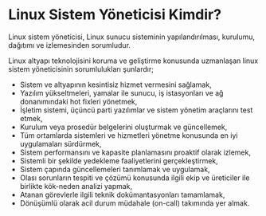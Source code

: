 # Linux Sistem Yöneticisi Kimdir?

Linux sistem yöneticisi, Linux sunucu sisteminin yapılandırılması, kurulumu, dağıtımı ve izlemesinden sorumludur.

Linux altyapı teknolojisini koruma ve geliştirme konusunda uzmanlaşan linux sistem yöneticisinin sorumlulukları şunlardır;

* Sistem ve altyapının kesintisiz hizmet vermesini sağlamak,
* Yazılım yükseltmeleri, yamalar ile sunucu, iş istasyonları ve ağ donanımındaki hot fixleri yönetmek,
* İşletim sistemi, üçüncü parti yazılımlar ve sistem yönetim araçlarını test etmek,
* Kurulum veya prosedür belgelerini oluşturmak ve güncellemek,
* Tüm ortamlarda sistemleri ve hizmetleri yönetme konusunda en iyi uygulamaları sürdürmek,
* Sistem performansını ve kapasite planlamasını proaktif olarak izlemek,
* Sistemli bir şekilde yedekleme faaliyetlerini gerçekleştirmek,
* Sistem çapında güncellemeleri tanımlamak ve uygulamak,
* Olası sorunların tespiti ve çözümü konusunda ilgili ekip ve üreticiler ile birlikte kök-neden analizi yapmak,
* Atanan görevlerle ilgili teknik dokümantasyonları tamamlamak,
* Dönüşümlü olarak acil durum müdahale \(on-call\) takımında yer almak.



